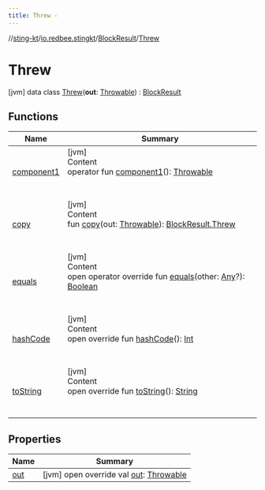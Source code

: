 ```yaml
---
title: Threw -
---
```

//[sting-kt](../../../index.md)/[io.redbee.stingkt](../../index.md)/[BlockResult](../index.md)/[Threw](index.md)



# Threw  
 [jvm] data class [Threw](index.md)(**out**: [Throwable](https://kotlinlang.org/api/latest/jvm/stdlib/kotlin/-throwable/index.html)) : [BlockResult](../index.md)   


## Functions  
  
|  Name|  Summary| 
|---|---|
| [component1](component1.md)| [jvm]  <br>Content  <br>operator fun [component1](component1.md)(): [Throwable](https://kotlinlang.org/api/latest/jvm/stdlib/kotlin/-throwable/index.html)  <br><br><br>
| [copy](copy.md)| [jvm]  <br>Content  <br>fun [copy](copy.md)(out: [Throwable](https://kotlinlang.org/api/latest/jvm/stdlib/kotlin/-throwable/index.html)): [BlockResult.Threw](index.md)  <br><br><br>
| [equals](../../-case-builder/index.md#kotlin/Any/equals/#kotlin.Any?/PointingToDeclaration/)| [jvm]  <br>Content  <br>open operator override fun [equals](../../-case-builder/index.md#kotlin/Any/equals/#kotlin.Any?/PointingToDeclaration/)(other: [Any](https://kotlinlang.org/api/latest/jvm/stdlib/kotlin/-any/index.html)?): [Boolean](https://kotlinlang.org/api/latest/jvm/stdlib/kotlin/-boolean/index.html)  <br><br><br>
| [hashCode](../../-case-builder/index.md#kotlin/Any/hashCode/#/PointingToDeclaration/)| [jvm]  <br>Content  <br>open override fun [hashCode](../../-case-builder/index.md#kotlin/Any/hashCode/#/PointingToDeclaration/)(): [Int](https://kotlinlang.org/api/latest/jvm/stdlib/kotlin/-int/index.html)  <br><br><br>
| [toString](../../-case-builder/index.md#kotlin/Any/toString/#/PointingToDeclaration/)| [jvm]  <br>Content  <br>open override fun [toString](../../-case-builder/index.md#kotlin/Any/toString/#/PointingToDeclaration/)(): [String](https://kotlinlang.org/api/latest/jvm/stdlib/kotlin/-string/index.html)  <br><br><br>


## Properties  
  
|  Name|  Summary| 
|---|---|
| [out](index.md#io.redbee.stingkt/BlockResult.Threw/out/#/PointingToDeclaration/)|  [jvm] open override val [out](index.md#io.redbee.stingkt/BlockResult.Threw/out/#/PointingToDeclaration/): [Throwable](https://kotlinlang.org/api/latest/jvm/stdlib/kotlin/-throwable/index.html)   <br>

